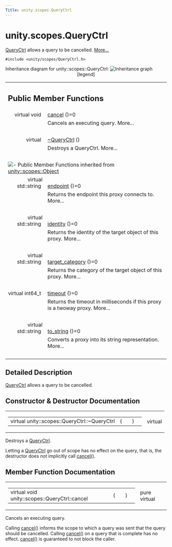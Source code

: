 ```yaml
---
Title: unity.scopes.QueryCtrl
---
```


# unity.scopes.QueryCtrl

<p><a class="el" href="index.html" title="QueryCtrl allows a query to be cancelled. ">QueryCtrl</a> allows a query to be cancelled.  
<a href="#details">More...</a></p>
<p><code>#include &lt;unity/scopes/QueryCtrl.h&gt;</code></p>
Inheritance diagram for unity::scopes::QueryCtrl:
<img src="https://developer.ubuntu.com/static/devportal_uploaded/d82dcf94-156e-4b17-9817-7eb852fa130d-../unity.scopes.QueryCtrl/classunity_1_1scopes_1_1_query_ctrl__inherit__graph.png" border="0" usemap="#unity_1_1scopes_1_1_query_ctrl_inherit__map" alt="Inheritance graph"/>
<map name="unity_1_1scopes_1_1_query_ctrl_inherit__map" id="unity_1_1scopes_1_1_query_ctrl_inherit__map">
<area shape="rect" id="node2" href="https://developer.ubuntu.com../classunity_1_1scopes_1_1_object.html" title="The root base class for all proxies. " alt="" coords="15,5,169,32"/></map>
<center><span class="legend">[legend]</span></center>
<table class="memberdecls">
<tr class="heading"><td colspan="2"><h2 class="groupheader">
Public Member Functions</h2></td></tr>
<tr class="memitem:a83e309fba452407f79365ba2645f4e4d"><td class="memItemLeft" align="right" valign="top">virtual void&#160;</td><td class="memItemRight" valign="bottom"><a class="el" href="#a83e309fba452407f79365ba2645f4e4d">cancel</a> ()=0</td></tr>
<tr class="memdesc:a83e309fba452407f79365ba2645f4e4d"><td class="mdescLeft">&#160;</td><td class="mdescRight">Cancels an executing query.  More...<br /></td></tr>
<tr class="separator:a83e309fba452407f79365ba2645f4e4d"><td class="memSeparator" colspan="2">&#160;</td></tr>
<tr class="memitem:a041d668bdde675b264baf6b0c0df716b"><td class="memItemLeft" align="right" valign="top">virtual&#160;</td><td class="memItemRight" valign="bottom"><a class="el" href="#a041d668bdde675b264baf6b0c0df716b">~QueryCtrl</a> ()</td></tr>
<tr class="memdesc:a041d668bdde675b264baf6b0c0df716b"><td class="mdescLeft">&#160;</td><td class="mdescRight">Destroys a QueryCtrl.  More...<br /></td></tr>
<tr class="separator:a041d668bdde675b264baf6b0c0df716b"><td class="memSeparator" colspan="2">&#160;</td></tr>
<tr class="inherit_header pub_methods_classunity_1_1scopes_1_1_object"><td colspan="2" onclick="javascript:toggleInherit('pub_methods_classunity_1_1scopes_1_1_object')"><img src="https://developer.ubuntu.com/static/devportal_uploaded/758c4007-a8ea-45e1-a830-c13b7fb1adca-../unity.scopes.QueryCtrl/closed.png" alt="-"/>&#160;Public Member Functions inherited from <a class="el" href="unity.scopes.Object.md">unity::scopes::Object</a></td></tr>
<tr class="memitem:ad7618cc9d878c40b389361d4acd473ae inherit pub_methods_classunity_1_1scopes_1_1_object"><td class="memItemLeft" align="right" valign="top">virtual std::string&#160;</td><td class="memItemRight" valign="bottom"><a class="el" href="unity.scopes.Object.md#ad7618cc9d878c40b389361d4acd473ae">endpoint</a> ()=0</td></tr>
<tr class="memdesc:ad7618cc9d878c40b389361d4acd473ae inherit pub_methods_classunity_1_1scopes_1_1_object"><td class="mdescLeft">&#160;</td><td class="mdescRight">Returns the endpoint this proxy connects to.  More...<br /></td></tr>
<tr class="separator:ad7618cc9d878c40b389361d4acd473ae inherit pub_methods_classunity_1_1scopes_1_1_object"><td class="memSeparator" colspan="2">&#160;</td></tr>
<tr class="memitem:a1b55aea886f0a68cb8a578f7ee0b1cfd inherit pub_methods_classunity_1_1scopes_1_1_object"><td class="memItemLeft" align="right" valign="top">virtual std::string&#160;</td><td class="memItemRight" valign="bottom"><a class="el" href="unity.scopes.Object.md#a1b55aea886f0a68cb8a578f7ee0b1cfd">identity</a> ()=0</td></tr>
<tr class="memdesc:a1b55aea886f0a68cb8a578f7ee0b1cfd inherit pub_methods_classunity_1_1scopes_1_1_object"><td class="mdescLeft">&#160;</td><td class="mdescRight">Returns the identity of the target object of this proxy.  More...<br /></td></tr>
<tr class="separator:a1b55aea886f0a68cb8a578f7ee0b1cfd inherit pub_methods_classunity_1_1scopes_1_1_object"><td class="memSeparator" colspan="2">&#160;</td></tr>
<tr class="memitem:a40a997516629df3dacca9742dbddd6cb inherit pub_methods_classunity_1_1scopes_1_1_object"><td class="memItemLeft" align="right" valign="top">virtual std::string&#160;</td><td class="memItemRight" valign="bottom"><a class="el" href="unity.scopes.Object.md#a40a997516629df3dacca9742dbddd6cb">target_category</a> ()=0</td></tr>
<tr class="memdesc:a40a997516629df3dacca9742dbddd6cb inherit pub_methods_classunity_1_1scopes_1_1_object"><td class="mdescLeft">&#160;</td><td class="mdescRight">Returns the category of the target object of this proxy.  More...<br /></td></tr>
<tr class="separator:a40a997516629df3dacca9742dbddd6cb inherit pub_methods_classunity_1_1scopes_1_1_object"><td class="memSeparator" colspan="2">&#160;</td></tr>
<tr class="memitem:a41d9839f1e3cbcd6d8baee0736feccab inherit pub_methods_classunity_1_1scopes_1_1_object"><td class="memItemLeft" align="right" valign="top">virtual int64_t&#160;</td><td class="memItemRight" valign="bottom"><a class="el" href="unity.scopes.Object.md#a41d9839f1e3cbcd6d8baee0736feccab">timeout</a> ()=0</td></tr>
<tr class="memdesc:a41d9839f1e3cbcd6d8baee0736feccab inherit pub_methods_classunity_1_1scopes_1_1_object"><td class="mdescLeft">&#160;</td><td class="mdescRight">Returns the timeout in milliseconds if this proxy is a twoway proxy.  More...<br /></td></tr>
<tr class="separator:a41d9839f1e3cbcd6d8baee0736feccab inherit pub_methods_classunity_1_1scopes_1_1_object"><td class="memSeparator" colspan="2">&#160;</td></tr>
<tr class="memitem:a9ae27e1f30dc755abcd796a1e8a25150 inherit pub_methods_classunity_1_1scopes_1_1_object"><td class="memItemLeft" align="right" valign="top">virtual std::string&#160;</td><td class="memItemRight" valign="bottom"><a class="el" href="unity.scopes.Object.md#a9ae27e1f30dc755abcd796a1e8a25150">to_string</a> ()=0</td></tr>
<tr class="memdesc:a9ae27e1f30dc755abcd796a1e8a25150 inherit pub_methods_classunity_1_1scopes_1_1_object"><td class="mdescLeft">&#160;</td><td class="mdescRight">Converts a proxy into its string representation.  More...<br /></td></tr>
<tr class="separator:a9ae27e1f30dc755abcd796a1e8a25150 inherit pub_methods_classunity_1_1scopes_1_1_object"><td class="memSeparator" colspan="2">&#160;</td></tr>
</table>
<a name="details" id="details"></a><h2 class="groupheader">Detailed Description</h2>
<p><a class="el" href="index.html" title="QueryCtrl allows a query to be cancelled. ">QueryCtrl</a> allows a query to be cancelled. </p>
<h2 class="groupheader">Constructor &amp; Destructor Documentation</h2>
<table class="mlabels">
<tr>
<td class="mlabels-left">
<table class="memname">
<tr>
<td class="memname">virtual unity::scopes::QueryCtrl::~QueryCtrl </td>
<td>(</td>
<td class="paramname"></td><td>)</td>
<td></td>
</tr>
</table>
</td>
<td class="mlabels-right">
<span class="mlabels"><span class="mlabel">virtual</span></span>  </td>
</tr>
</table>
<p>Destroys a <a class="el" href="index.html" title="QueryCtrl allows a query to be cancelled. ">QueryCtrl</a>. </p>
<p>Letting a <a class="el" href="index.html" title="QueryCtrl allows a query to be cancelled. ">QueryCtrl</a> go out of scope has no effect on the query, that is, the destructor does <em>not</em> implicitly call <a class="el" href="#a83e309fba452407f79365ba2645f4e4d" title="Cancels an executing query. ">cancel()</a>. </p>
<h2 class="groupheader">Member Function Documentation</h2>
<table class="mlabels">
<tr>
<td class="mlabels-left">
<table class="memname">
<tr>
<td class="memname">virtual void unity::scopes::QueryCtrl::cancel </td>
<td>(</td>
<td class="paramname"></td><td>)</td>
<td></td>
</tr>
</table>
</td>
<td class="mlabels-right">
<span class="mlabels"><span class="mlabel">pure virtual</span></span>  </td>
</tr>
</table>
<p>Cancels an executing query. </p>
<p>Calling <a class="el" href="#a83e309fba452407f79365ba2645f4e4d" title="Cancels an executing query. ">cancel()</a> informs the scope to which a query was sent that the query should be cancelled. Calling <a class="el" href="#a83e309fba452407f79365ba2645f4e4d" title="Cancels an executing query. ">cancel()</a> on a query that is complete has no effect. <a class="el" href="#a83e309fba452407f79365ba2645f4e4d" title="Cancels an executing query. ">cancel()</a> is guaranteed to not block the caller. </p>
